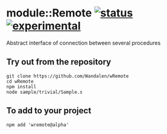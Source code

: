 
# module::Remote [![status](https://github.com/Wandalen/wRemote/workflows/publish/badge.svg)](https://github.com/Wandalen/wRemote/actions?query=workflow%3Apublish) [![experimental](https://img.shields.io/badge/stability-experimental-orange.svg)](https://github.com/emersion/stability-badges#experimental)

Abstract interface of connection between several procedures

## Try out from the repository
```
git clone https://github.com/Wandalen/wRemote
cd wRemote
npm install
node sample/trivial/Sample.s
```

## To add to your project
```
npm add 'wremote@alpha'
```

